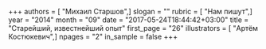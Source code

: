 +++
authors = [ "Михаил Старшов",]
slogan = ""
rubric = [ "Нам пишут",]
year = "2014"
month = "09"
date = "2017-05-24T18:44:42+03:00"
title = "Старейший, известнейший опыт"
first_page = "26"
illustrators = [ "Артём Костюкевич",]
npages = "2"
in_sample = false
+++
